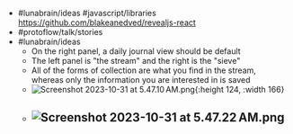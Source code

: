 - #lunabrain/ideas #javascript/libraries https://github.com/blakeanedved/revealjs-react
- #protoflow/talk/stories
- #lunabrain/ideas
	- On the right panel, a daily journal view should be default
	- The left panel is "the stream" and the right is the "sieve"
	- All of the forms of collection are what you find in the stream, whereas only the information you are interested in is saved
	- ![Screenshot 2023-10-31 at 5.47.10 AM.png](../assets/Screenshot_2023-10-31_at_5.47.10 AM_1698756434225_0.png){:height 124, :width 166}
	- ![Screenshot 2023-10-31 at 5.47.22 AM.png](../assets/Screenshot_2023-10-31_at_5.47.22 AM_1698756445113_0.png)
		-
